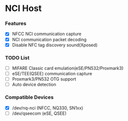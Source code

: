 # NCI Host

### Features

- [x] NFCC NCI communication capture
- [x] NCI communication packet decoding
- [x] Disable NFC tag discovery sound(Xposed)

### TODO List

- [ ] MIFARE Classic card emulation(eSE/PN532/Proxmark3)
- [ ] eSE/TEE(QSEE) communication capture
- [ ] Proxmark3/PN532 OTG support
- [ ] Auto device detection

### Compatible Devices

- [x] /dev/nq-nci (NFCC, NQ330, SN1xx)
- [ ] /dev/qseecom (eSE, QSEE)
